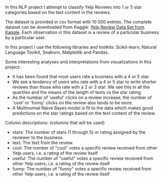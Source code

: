 In this NLP project I attempt to classify Yelp Reviews into 1 or 5 star categories based on the text content in the reviews.   

The dataset is provided in csv format with 10 000 entries.  The complete dataset can be downloaded from Kaggle: [Yelp Review Data Set from Kaggle](https://www.kaggle.com/c/yelp-recsys-2013).  Each observation in this dataset is a review of a particular business by a particular user.  

In this project I use the following libraries and toolkits: Scikit-learn, Natural Language Toolkit, Seaborn, Matplotlib and  Pandas.  

Some interesting analyses and interpretations from visualizations in this project:    
* It has been found that most users rate a business with a 4 or 5 star. 
* We see a tendency of users who rate with a 4 or 5 star to write shorter reviews than those who rate with a 2 or 3 star.  We see this in all the quartiles and the means of the length of texts vs the star rating. 
* As the number of 'useful' clicks on a review increase, the number of 'cool' or 'funny' clicks on the review also tends to be more. 
* A Multinomial Naive Bayes model is fit to the data which makes good predictions on the star ratings based on the text content of the review.   

Column descriptions: (columns that will be used)  
* stars:  The number of stars (1 through 5) or rating assigned by the reviewer to the business. 
* text:  The text from the review. 
* cool:  The number of "cool" votes a specific review received from other Yelp users, i.e. a rating of the review itself 
* useful:  The number of "useful" votes a specific review received from other Yelp users, i.e. a rating of the review itself 
* funny:  The number of "funny" votes a specific review received from other Yelp users, i.e. a rating of the review itself
